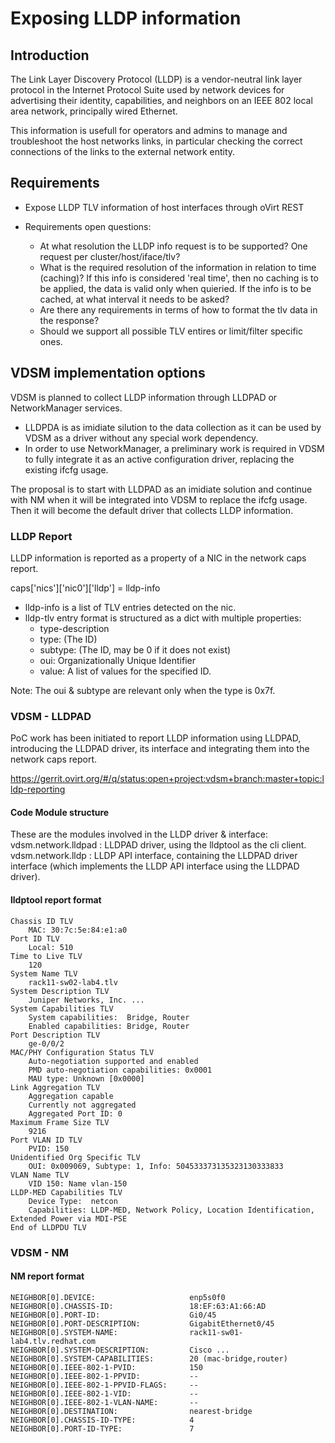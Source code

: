 # Exposing LLDP information

## Introduction
The Link Layer Discovery Protocol (LLDP) is a vendor-neutral link layer protocol in the Internet Protocol Suite used by network devices for advertising their identity, capabilities, and neighbors on an IEEE 802 local area network, principally wired Ethernet.

This information is usefull for operators and admins to manage and troubleshoot the host networks links, in particular checking the correct connections of the links to the external network entity.

## Requirements

- Expose LLDP TLV information of host interfaces through oVirt REST

- Requirements open questions:
  - At what resolution the LLDP info request is to be supported? One request per cluster/host/iface/tlv?
  - What is the required resolution of the information in relation to time (caching)? If this info is considered 'real time', then no caching is to be applied, the data is valid only when quieried. If the info is to be cached, at what interval it needs to be asked?
  - Are there any requirements in terms of how to format the tlv data in the response?
  - Should we support all possible TLV entires or limit/filter specific ones.

## VDSM implementation options

VDSM is planned to collect LLDP information through LLDPAD or NetworkManager services.
- LLDPDA is as imidiate silution to the data collection as it can be used by VDSM as a driver without any special work dependency.
- In order to use NetworkManager, a preliminary work is required in VDSM to fully integrate it as an active configuration driver, replacing the existing ifcfg usage.

The proposal is to start with LLDPAD as an imidiate solution and continue with NM when it will be integrated into VDSM to replace the ifcfg usage. Then it will become the default driver that collects LLDP information.

### LLDP Report

LLDP information is reported as a property of a NIC in the network caps report.

caps['nics']['nic0']['lldp'] = lldp-info

- lldp-info is a list of TLV entries detected on the nic.
- lldp-tlv entry format is structured as a dict with multiple properties:
  - type-description
  - type: (The ID)
  - subtype: (The ID, may be 0 if it does not exist)
  - oui: Organizationally Unique Identifier
  - value: A list of values for the specified ID. 
  
Note: The oui & subtype are relevant only when the type is 0x7f.

### VDSM - LLDPAD

PoC work has been initiated to report LLDP information using LLDPAD, introducing the LLDPAD driver, its interface and integrating them into the network caps report.

https://gerrit.ovirt.org/#/q/status:open+project:vdsm+branch:master+topic:lldp-reporting

#### Code Module structure

These are the modules involved in the LLDP driver & interface:
vdsm.network.lldpad : LLDPAD driver, using the lldptool as the cli client.
vdsm.network.lldp : LLDP API interface, containing the LLDPAD driver interface (which implements the LLDP API interface using the LLDPAD driver).

#### lldptool report format
~~~~
Chassis ID TLV
	MAC: 30:7c:5e:84:e1:a0
Port ID TLV
	Local: 510
Time to Live TLV
	120
System Name TLV
	rack11-sw02-lab4.tlv
System Description TLV
	Juniper Networks, Inc. ...
System Capabilities TLV
	System capabilities:  Bridge, Router
	Enabled capabilities: Bridge, Router
Port Description TLV
	ge-0/0/2
MAC/PHY Configuration Status TLV
	Auto-negotiation supported and enabled
	PMD auto-negotiation capabilities: 0x0001
	MAU type: Unknown [0x0000]
Link Aggregation TLV
	Aggregation capable
	Currently not aggregated
	Aggregated Port ID: 0
Maximum Frame Size TLV
	9216
Port VLAN ID TLV
	PVID: 150
Unidentified Org Specific TLV
	OUI: 0x009069, Subtype: 1, Info: 504533373135323130333833
VLAN Name TLV
	VID 150: Name vlan-150
LLDP-MED Capabilities TLV
	Device Type:  netcon
	Capabilities: LLDP-MED, Network Policy, Location Identification, Extended Power via MDI-PSE
End of LLDPDU TLV
~~~~

### VDSM - NM

#### NM report format

~~~
NEIGHBOR[0].DEVICE:                     enp5s0f0
NEIGHBOR[0].CHASSIS-ID:                 18:EF:63:A1:66:AD
NEIGHBOR[0].PORT-ID:                    Gi0/45
NEIGHBOR[0].PORT-DESCRIPTION:           GigabitEthernet0/45
NEIGHBOR[0].SYSTEM-NAME:                rack11-sw01-lab4.tlv.redhat.com
NEIGHBOR[0].SYSTEM-DESCRIPTION:         Cisco ...
NEIGHBOR[0].SYSTEM-CAPABILITIES:        20 (mac-bridge,router)
NEIGHBOR[0].IEEE-802-1-PVID:            150
NEIGHBOR[0].IEEE-802-1-PPVID:           --
NEIGHBOR[0].IEEE-802-1-PPVID-FLAGS:     --
NEIGHBOR[0].IEEE-802-1-VID:             --
NEIGHBOR[0].IEEE-802-1-VLAN-NAME:       --
NEIGHBOR[0].DESTINATION:                nearest-bridge
NEIGHBOR[0].CHASSIS-ID-TYPE:            4
NEIGHBOR[0].PORT-ID-TYPE:               7
~~~
